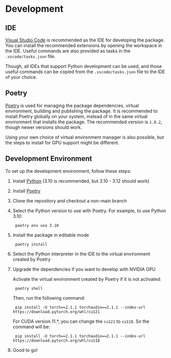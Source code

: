 # Development

## IDE

[Visual Studio Code](https://code.visualstudio.com/) is recommended as the IDE
for developing the package. You can install the recommended extensions by opening
the workspace in the IDE. Useful commands are also provided as tasks in the
`.vscode/tasks.json` file.

Though, all IDEs that support Python development can be used, and those useful
commands can be copied from the `.vscode/tasks.json` file to the IDE of your choice.

## Poetry

[Poetry](https://python-poetry.org/) is used for managing the package dependencies,
virtual environment, building and publishing the package. It is recommended to install
Poetry globally on your system, instead of in the same virtual environment that installs
the package. The recommended version is `1.8.2`, though newer versions should work.

Using your own choice of virtual environment manager is also possible, but the
steps to install for GPU support might be different.

## Development Environment

To set up the development environment, follow these steps:

1. Install [Python](https://www.python.org/downloads/) (3.10 is recommended, but 3.10 - 3.12 should work)

2. Install [Poetry](https://python-poetry.org/docs/#installation)

3. Clone the repository and checkout a non-main branch

4. Select the Python version to use with Poetry. For example, to use Python 3.10:

        poetry env use 3.10

5. Install the package in editable mode

        poetry install

6. Select the Python interpreter in the IDE to the virtual environment created by Poetry

7. Upgrade the dependencies if you want to develop with NVIDIA GPU

    Activate the virtual environment created by Poetry if it is not activated:

        poetry shell

    Then, run the following command:

        pip install -U torch==2.1.1 torchaudio==2.1.1 --index-url https://download.pytorch.org/whl/cu121

    For CUDA version 11.*, you can change the `cu121` to `cu118`. So the command will be:

        pip install -U torch==2.1.1 torchaudio==2.1.1 --index-url https://download.pytorch.org/whl/cu118

8. Good to go!